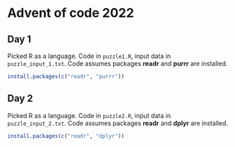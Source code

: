 # Advent of code 2022

## Day 1
Picked R as a language. Code in `puzzle1.R`, input data in `puzzle_input_1.txt`.
Code assumes packages **readr** and **purrr** are installed.

```R
install.packages(c("readr", "purrr"))
```

## Day 2
Picked R as a language. Code in `puzzle2.R`, input data in `puzzle_input_2.txt`.
Code assumes packages **readr** and **dplyr** are installed.

```R
install.packages(c("readr", "dplyr"))
```

